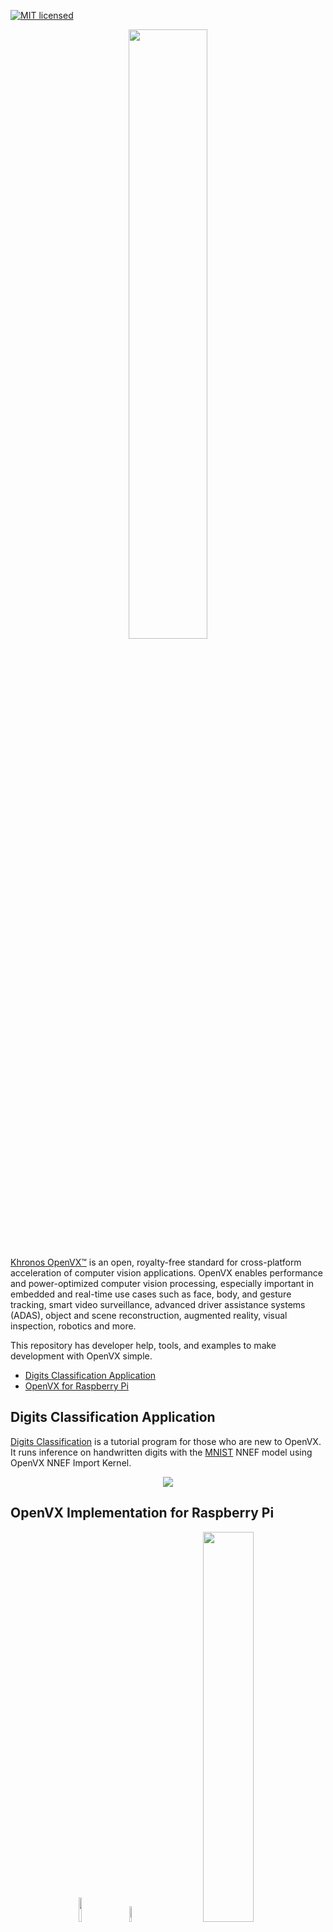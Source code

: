 [![MIT licensed](https://img.shields.io/badge/license-MIT-blue.svg)](https://opensource.org/licenses/MIT)

<p align="center"><img width="50%" src="https://upload.wikimedia.org/wikipedia/en/thumb/d/dd/OpenVX_logo.svg/1920px-OpenVX_logo.svg.png" /></p>

<a href="https://www.khronos.org/openvx/" target="_blank">Khronos OpenVX™</a> is an open, royalty-free standard for cross-platform acceleration of computer vision applications. OpenVX enables performance and power-optimized computer vision processing, especially important in embedded and real-time use cases such as face, body, and gesture tracking, smart video surveillance, advanced driver assistance systems (ADAS), object and scene reconstruction, augmented reality, visual inspection, robotics and more.

This repository has developer help, tools, and examples to make development with OpenVX simple.

* [Digits Classification Application](digit-classification-application)
* [OpenVX for Raspberry Pi](openvx-implementation-for-raspberry-pi)

## Digits Classification Application
[Digits Classification](digitClassification) is a tutorial program for those who are new to OpenVX. It runs inference on handwritten digits with the [MNIST](http://yann.lecun.com/exdb/mnist/) NNEF model using OpenVX NNEF Import Kernel.

<p align="center">
 <img src="https://github.com/GPUOpen-ProfessionalCompute-Libraries/MIVisionX/raw/master/docs/images/DGtest.gif">
</p>

## OpenVX Implementation for Raspberry Pi

<p align="center"> &nbsp; &nbsp;&nbsp; &nbsp;&nbsp; <img width="10%" src="https://www.raspberrypi.org/app/uploads/2018/03/RPi-Logo-Reg-SCREEN.png" /> &nbsp; &nbsp;&nbsp; &nbsp;&nbsp; <img width="8%" src="https://svgsilh.com/svg/156116.svg"/> &nbsp; &nbsp;&nbsp; &nbsp;&nbsp; <img width="40%" src="https://upload.wikimedia.org/wikipedia/en/thumb/d/dd/OpenVX_logo.svg/1920px-OpenVX_logo.svg.png"/> </p>

### Identify Raspberry Pi

* Check hardware version
```
cat /proc/device-tree/model && pinout
```

* Check Raspbian version on Raspberry Pi
```
cat /etc/os-release
```
* Check Kernel version on Raspberry Pi
```
uname -a
```

### Vision, Enhanced Vision, & Neural Net Conformance Feature Set

The [OpenVX 1.3 implementation](https://github.com/KhronosGroup/OpenVX-sample-impl/tree/openvx_1.3) is available on GitHub. To build and install the library follow the instructions below.

#### Build OpenVX 1.3 on Raspberry Pi

* Git Clone project with the recursive flag to get submodules.

````
git clone --recursive https://github.com/KhronosGroup/OpenVX-sample-impl.git
````
**Note:** The API Documents and Conformance Test Suite are set as submodules in the sample implementation project 

* Use Build.py script to build and install OpenVX 1.3

````
cd OpenVX-sample-impl/
python Build.py --os=Linux --venum --conf=Debug --conf_vision --enh_vision --conf_nn
````

* Build and run the conformance

````
export OPENVX_DIR=$(pwd)/install/Linux/x32/Debug
export VX_TEST_DATA_PATH=$(pwd)/cts/test_data/
mkdir build-cts
cd build-cts
cmake -DOPENVX_INCLUDES=$OPENVX_DIR/include -DOPENVX_LIBRARIES=$OPENVX_DIR/bin/libopenvx.so\;$OPENVX_DIR/bin/libvxu.so\;pthread\;dl\;m\;rt -DOPENVX_CONFORMANCE_VISION=ON -DOPENVX_USE_ENHANCED_VISION=ON -DOPENVX_CONFORMANCE_NEURAL_NETWORKS=ON ../cts/
cmake --build .
LD_LIBRARY_PATH=./lib ./bin/vx_test_conformance
````

### NNEF Import Conformance Feature Set

The [OpenVX 1.3 implementation](https://github.com/KhronosGroup/OpenVX-sample-impl/tree/openvx_1.3) is available on GitHub. To build and install the library follow the instructions below.

#### Build OpenVX 1.3 on Raspberry Pi

* Git Clone project with the recursive flag to get submodules.

````
git clone --recursive https://github.com/KhronosGroup/OpenVX-sample-impl.git
````
**Note:** The API Documents and Conformance Test Suite are set as submodules in the sample implementation project 

* Use Build.py script to build and install OpenVX 1.3

````
cd OpenVX-sample-impl/
python Build.py --os=Linux --venum --conf=Debug --conf_nnef
````

* Build and run the conformance

````
export OPENVX_DIR=$(pwd)/install/Linux/x32/Debug
export VX_TEST_DATA_PATH=$(pwd)/cts/test_data/
mkdir build-nnef-cts
cd build-nnef-cts
cmake -DOPENVX_INCLUDES=$OPENVX_DIR/include -DOPENVX_LIBRARIES=$OPENVX_DIR/bin/libopenvx.so\;$OPENVX_DIR/bin/libvxu.so\;$OPENVX_DIR/bin/libnnef-lib.a\;pthread\;dl\;m\;rt -DOPENVX_CONFORMANCE_NNEF_IMPORT=ON ../cts/
cmake --build .
LD_LIBRARY_PATH=./lib ./bin/vx_test_conformance --filter=*TensorNNEF*
````
